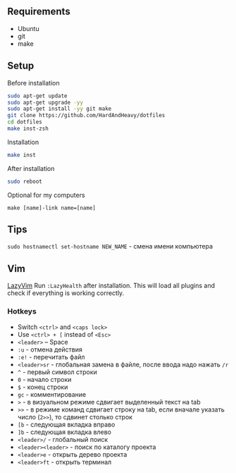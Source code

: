 ## Requirements
* Ubuntu
* git
* make

## Setup

Before installation
```sh
sudo apt-get update
sudo apt-get upgrade -yy
sudo apt-get install -yy git make
git clone https://github.com/HardAndHeavy/dotfiles 
cd dotfiles
make inst-zsh
```

Installation
```sh
make inst
```

After installation
```sh
sudo reboot
```

Optional for my computers
```
make [name]-link name=[name]
```

## Tips

`sudo hostnamectl set-hostname NEW_NAME` - смена имени компьютера

## Vim
[LazyVim](https://www.lazyvim.org/)
Run `:LazyHealth` after installation. This will load all plugins and check if everything is working correctly. 

### Hotkeys
* Switch `<ctrl>` and `<caps lock>`
* Use `<ctrl> + [` instead of `<Esc>`
* `<leader>` – Space
* `:u` - отмена действия
* `:e!` - перечитать файл
* `<leader>sr` - глобальная замена в файле, после ввода надо нажать `/r`
* `^` - первый символ строки
* `0` - начало строки
* `$` - конец строки
* `gc` - комментирование
* `>` - в визуальном режиме сдвигает выделенный текст на tab
* `>>` - в режиме команд сдвигает строку на tab, если вначале указать число (`2>>`), то сдвинет столько строк
* `[b` - следующая вкладка вправо
* `]b` - следующая вкладка влево
* `<leader>/` - глобальный поиск
* `<leader><leader>` - поиск по каталогу проекта
* `<leader>e` - открыть дерево проекта
* `<leader>ft` - открыть терминал
